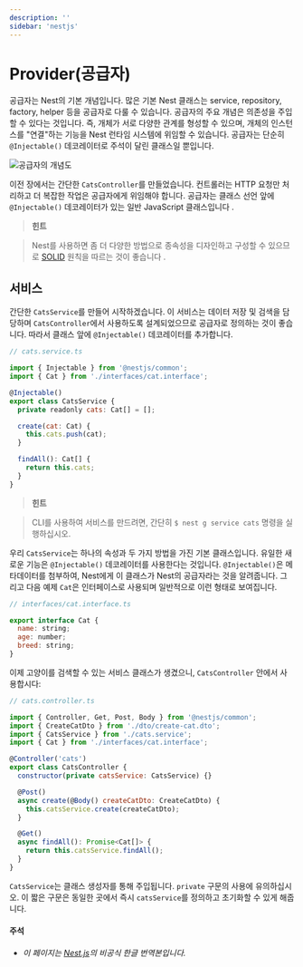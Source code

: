 ```yaml
---
description: ''
sidebar: 'nestjs'
---
```


# Provider(공급자)

공급자는 Nest의 기본 개념입니다. 많은 기본 Nest 클래스는 service, repository, factory, helper 등을 공급자로 다룰 수 있습니다. 공급자의 주요 개념은 의존성을 주입할 수 있다는 것입니다. 즉, 개체가 서로 다양한 관계를 형성할 수 있으며, 개체의 인스턴스를 "연결"하는 기능을 Nest 런타임 시스템에 위임할 수 있습니다. 공급자는 단순히 `@Injectable()` 데코레이터로 주석이 달린 클래스일 뿐입니다.

![공급자의 개념도](https://docs.nestjs.com/assets/Components_1.png "공급자의 개념도")

이전 장에서는 간단한 `CatsController`를 만들었습니다. 컨트롤러는 HTTP 요청만 처리하고 더 복잡한 작업은 공급자에게 위임해야 합니다. 공급자는 클래스 선언 앞에 `@Injectable()` 데코레이터가 있는 일반 JavaScript 클래스입니다 .

> **힌트**

> Nest를 사용하면 좀 더 다양한 방법으로 종속성을 디자인하고 구성할 수 있으므로 [SOLID](https://en.wikipedia.org/wiki/SOLID) 원칙을 따르는 것이 좋습니다 .



## 서비스

간단한 `CatsService`를 만들어 시작하겠습니다. 이 서비스는 데이터 저장 및 검색을 담당하며 `CatsController`에서 사용하도록 설계되었으므로 공급자로 정의하는 것이 좋습니다. 따라서 클래스 앞에 `@Injectable()` 데코레이터를 추가합니다.

```js
// cats.service.ts

import { Injectable } from '@nestjs/common';
import { Cat } from './interfaces/cat.interface';

@Injectable()
export class CatsService {
  private readonly cats: Cat[] = [];

  create(cat: Cat) {
    this.cats.push(cat);
  }

  findAll(): Cat[] {
    return this.cats;
  }
}
```

> **힌트**

> CLI를 사용하여 서비스를 만드려면, 간단히 `$ nest g service cats` 명령을 실행하십시오.

우리 `CatsService`는 하나의 속성과 두 가지 방법을 가진 기본 클래스입니다. 유일한 새로운 기능은 `@Injectable()` 데코레이터를 사용한다는 것입니다. `@Injectable()`은 메타데이터를 첨부하여, Nest에게 이 클래스가 Nest의 공급자라는 것을 알려줍니다. 그리고 다음 예제 `Cat`은 인터페이스로 사용되며 일반적으로 이런 형태로 보여집니다.

```js
// interfaces/cat.interface.ts

export interface Cat {
  name: string;
  age: number;
  breed: string;
}
```

이제 고양이를 검색할 수 있는 서비스 클래스가 생겼으니, `CatsController` 안에서 사용합시다:

```js
// cats.controller.ts

import { Controller, Get, Post, Body } from '@nestjs/common';
import { CreateCatDto } from './dto/create-cat.dto';
import { CatsService } from './cats.service';
import { Cat } from './interfaces/cat.interface';

@Controller('cats')
export class CatsController {
  constructor(private catsService: CatsService) {}

  @Post()
  async create(@Body() createCatDto: CreateCatDto) {
    this.catsService.create(createCatDto);
  }

  @Get()
  async findAll(): Promise<Cat[]> {
    return this.catsService.findAll();
  }
}
```

`CatsService`는 클래스 생성자를 통해 주입됩니다. `private` 구문의 사용에 유의하십시오. 이 짧은 구문은 동일한 곳에서 즉시 `catsService`를 정의하고 초기화할 수 있게 해줍니다.


#### 주석

- *이 페이지는 [Nest.js](https://docs.nestjs.com/providers)의 비공식 한글 번역본입니다.*